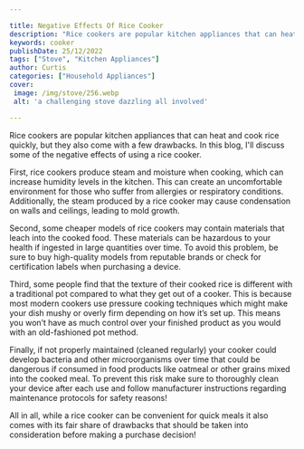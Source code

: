 ```yaml
---

title: Negative Effects Of Rice Cooker
description: "Rice cookers are popular kitchen appliances that can heat and cook rice quickly, but they also come with a few drawbacks. In this ...take a moment to check it out "
keywords: cooker
publishDate: 25/12/2022
tags: ["Stove", "Kitchen Appliances"]
author: Curtis
categories: ["Household Appliances"]
cover: 
 image: /img/stove/256.webp
 alt: 'a challenging stove dazzling all involved'

---
```


Rice cookers are popular kitchen appliances that can heat and cook rice quickly, but they also come with a few drawbacks. In this blog, I'll discuss some of the negative effects of using a rice cooker.

First, rice cookers produce steam and moisture when cooking, which can increase humidity levels in the kitchen. This can create an uncomfortable environment for those who suffer from allergies or respiratory conditions. Additionally, the steam produced by a rice cooker may cause condensation on walls and ceilings, leading to mold growth.

Second, some cheaper models of rice cookers may contain materials that leach into the cooked food. These materials can be hazardous to your health if ingested in large quantities over time. To avoid this problem, be sure to buy high-quality models from reputable brands or check for certification labels when purchasing a device. 

Third, some people find that the texture of their cooked rice is different with a traditional pot compared to what they get out of a cooker. This is because most modern cookers use pressure cooking techniques which might make your dish mushy or overly firm depending on how it’s set up. This means you won’t have as much control over your finished product as you would with an old-fashioned pot method. 

Finally, if not properly maintained (cleaned regularly) your cooker could develop bacteria and other microorganisms over time that could be dangerous if consumed in food products like oatmeal or other grains mixed into the cooked meal. To prevent this risk make sure to thoroughly clean your device after each use and follow manufacturer instructions regarding maintenance protocols for safety reasons! 

All in all, while a rice cooker can be convenient for quick meals it also comes with its fair share of drawbacks that should be taken into consideration before making a purchase decision!
